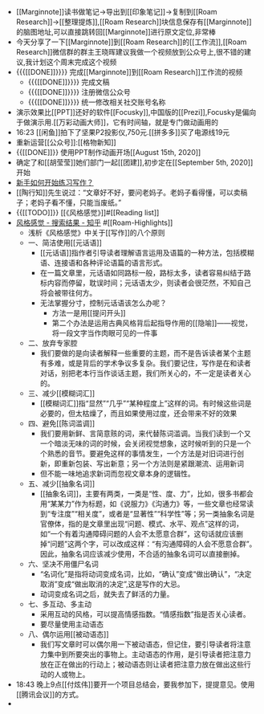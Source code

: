 - [[Marginnote]]读书做笔记→导出到[[印象笔记]]→复制到[[Roam Research]]→[[整理提炼]],[[Roam Research]]块信息保存有[[Marginnote]]的脑图地址,可以直接跳转回[[Marginnote]]进行原文定位,非常棒
- 今天分享了一下[[Marginnote]]到[[Roam Research]]的[[工作流]],[[Roam Research]]微信群的群主王晓晖建议我做一个视频放到公众号上,很不错的建议,我计划这个周末完成这个视频
- {{{[[DONE]]}}}} 完成[[Marginnote]]到[[Roam Research]]工作流的视频
    - {{{[[DONE]]}}}} 完成文稿
    - {{{[[DONE]]}}}} 注册微信公众号
    - {{{[[DONE]]}}}} 统一修改相关社交账号名称
- 演示效果比[[PPT]]还好的软件[[Focusky]],中国版的[[Prezi]],Focusky是偏向于做演示用.[[万彩动画大师]]，它有时间轴，就是专门做动画用的
- 16:23 [[闲鱼]]拍下了坚果P2投影仪,750元.[[拼多多]]买了电源线19元
- 重新运营[[公众号]]:[[格物新知]]
- {{[[DONE]]}} 使用PPT制作动画开场[[August 15th, 2020]]
- 确定了和[[胡莹莹]]她们部门一起[[团建]],初步定在[[September 5th, 2020]]开始
- [新手如何开始练习写作？](https://www.zhihu.com/question/40223190/answer/1118233867)
- [[陶行知]]先生说过：“文章好不好，要问老妈子。老妈子看得懂，可以卖稿子；老妈子看不懂，只能当废纸。”
- {{[[TODO]]}} [[《风格感觉》]]#[[Reading list]]
- [风格感觉 - 搜索结果 - 知乎](https://www.zhihu.com/search?type=content&q=%E9%A3%8E%E6%A0%BC%E6%84%9F%E8%A7%89) #[[Roam-Highlights]]
    - 浅析《风格感觉》中关于[[写作]]的八个原则
    - 一、简洁使用[[元话语]]
        - [[元话语]]指作者引导读者理解语言运用及语篇的一种方法，包括模糊语、连接语和各种评论语篇的语言形式。
        - 在一篇文章里，元话语如同路标一般，路标太多，读者容易纠结于路标内容而停留，耽误时间；元话语太少，则读者会很茫然，不知自己将会被带往何方。
        - 无法掌握分寸，控制元话语该怎么办呢？
            - 方法一是用[[提问开头]]
            - 第二个办法是运用古典风格背后起指导作用的[[隐喻]]——视觉，将一段文字当作肉眼可见的一件事
    - 二、放弃专家腔
        - 我们要做的是向读者解释一些重要的主题，而不是告诉读者某个主题有多难，或是背后的学术争议多复杂。我们要记住，写作是在和读者对话，别把老本行当作谈话主题，我们所关心的，不一定是读者关心的。
    - 三、减少[[模糊词汇]]
        - [[模糊词汇]]指“显然”“几乎”“某种程度上”这样的词。有时候这些词是必要的，但太枯燥了，而且如果使用过度，还会带来不好的效果
    - 四、避免[[陈词滥调]]
        - 我们要用新鲜、言简意赅的词，来代替陈词滥调。当我们读到一个又一个暗淡无味的词的时候，会关闭视觉想象，这时候听到的只是一个个熟悉的音节。要避免这样的事情发生，一个方法是对旧词进行创新，即重新包装、写出新意；另一个方法则是紧跟潮流、运用新词
        - 但不能一味地追求新词而忽视文章本身的逻辑性。
    - 五、减少[[抽象名词]]
        - [[抽象名词]]，主要有两类，一类是“性、度、力”，比如，很多书都会用“某某力”作为标题，如《说服力》《沟通力》等，一些文章也经常读到“专注度”“相关度”，或者是“显著性”“科学性”等；另一类抽象名词是官僚体，指的是文章里出现“问题、模式、水平、观点”这样的词，如“一个有着沟通障碍问题的人会不太愿意合群”，这句话就应该删掉“问题”这两个字，可以改成这样：“有沟通障碍的人会不愿意合群”。因此，抽象名词应该减少使用，不合适的抽象名词可以直接删掉。
    - 六、坚决不用僵尸名词
        - “名词化”是指将动词变成名词，比如，“确认”变成“做出确认”，“决定取消”变成“做出取消的决定”,这是写作的大忌。
        - 动词变成名词之后，就失去了鲜活的力量。
    - 七、多互动、多主动
        - 采用互动的风格，可以提高情感指数。“情感指数”指是否关心读者。
        - 要尽量使用主动语态
    - 八、偶尔运用[[被动语态]]
        - 我们写文章时可以偶尔用一下被动语态，但记住，要引导读者将注意力集中到所要突出的事物上。主动语态的作用，是引导读者把注意力放在正在做出的行动上；被动语态则让读者把注意力放在做出这些行动的人或物上。
- 18:43 晚上9点[[付炫伟]]要开一个项目总结会，要我参加下，提提意见。使用[[腾讯会议]]的方式。
- 
